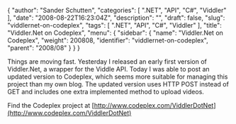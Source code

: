 {
  "author": "Sander Schutten",
  "categories": [
    ".NET",
    "API",
    "C#",
    "Viddler"
  ],
  "date": "2008-08-22T16:23:04Z",
  "description": "",
  "draft": false,
  "slug": "viddlernet-on-codeplex",
  "tags": [
    ".NET",
    "API",
    "C#",
    "Viddler"
  ],
  "title": "Viddler.Net on Codeplex",
  "menu": {
    "sidebar": {
      "name": "Viddler.Net on Codeplex",
      "weight": 200808,
      "identifier": "viddlernet-on-codeplex",
      "parent": "2008/08"
    }
  }
}


Things are moving fast. Yesterday I released an early first version of Viddler.Net, a wrapper for the Viddle API. Today I was able to post an updated version to Codeplex, which seems more suitable for managing this project than my own blog. The updated version uses HTTP POST instead of GET and includes one extra implemented method to upload videos.

Find the Codeplex project at [http://www.codeplex.com/ViddlerDotNet](http://www.codeplex.com/ViddlerDotNet)


